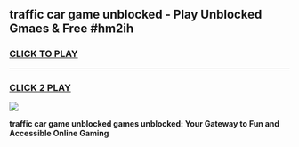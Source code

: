 
## traffic car game unblocked - Play Unblocked Gmaes & Free #hm2ih
<h3>
<a href="https://premium.freeplayer.one?title=traffic_car_game_unblocked&ref=03M">CLICK TO PLAY</a></h3>
<hr>

<h3>
<a href="https://premium.freeplayer.one?title=traffic_car_game_unblocked&ref=03M">CLICK 2 PLAY</a>
  
</h3>

<a href="https://premium.freeplayer.one?title=traffic_car_game_unblocked&ref=03M"><img src="https://clearcache.store/games.png"></a>


**traffic car game unblocked games unblocked: Your Gateway to Fun and Accessible Online Gaming**
